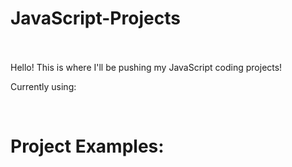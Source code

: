 # JavaScript-Projects
<br>
<br>
Hello! This is where I'll be pushing my JavaScript coding projects!
<br>
<p>Currently using:</p>
<br>
<h1>Project Examples:</h1>
